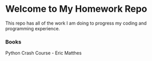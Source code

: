 # Welcome to My Homework Repo

This repo has all of the work I am doing to progress my coding and programming experience. 

### Books
Python Crash Course - Eric Matthes

